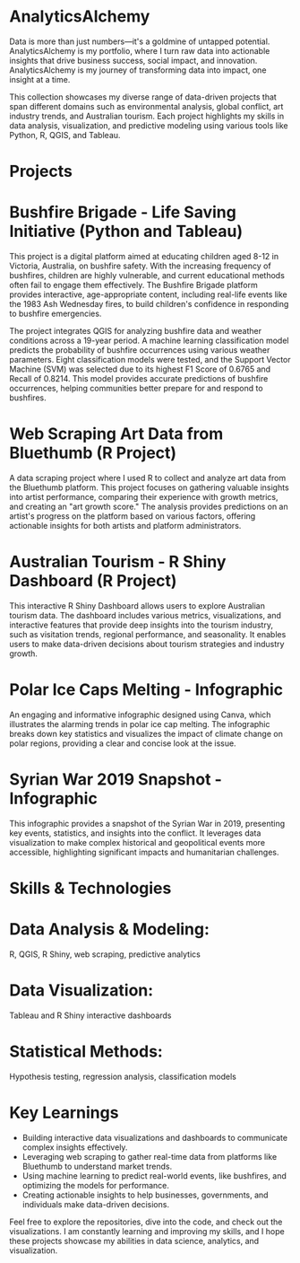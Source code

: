 # AnalyticsAlchemy
Data is more than just numbers—it's a goldmine of untapped potential. AnalyticsAlchemy is my portfolio, where I turn raw data into actionable insights that drive business success, social impact, and innovation. AnalyticsAlchemy is my journey of transforming data into impact, one insight at a time. 

This collection showcases my diverse range of data-driven projects that span different domains such as environmental analysis, global conflict, art industry trends, and Australian tourism. Each project highlights my skills in data analysis, visualization, and predictive modeling using various tools like Python, R, QGIS, and Tableau.

# Projects

# Bushfire Brigade - Life Saving Initiative (Python and Tableau)
This project is a digital platform aimed at educating children aged 8-12 in Victoria, Australia, on bushfire safety. With the increasing frequency of bushfires, children are highly vulnerable, and current educational methods often fail to engage them effectively. The Bushfire Brigade platform provides interactive, age-appropriate content, including real-life events like the 1983 Ash Wednesday fires, to build children's confidence in responding to bushfire emergencies.

The project integrates QGIS for analyzing bushfire data and weather conditions across a 19-year period. A machine learning classification model predicts the probability of bushfire occurrences using various weather parameters. Eight classification models were tested, and the Support Vector Machine (SVM) was selected due to its highest F1 Score of 0.6765 and Recall of 0.8214. This model provides accurate predictions of bushfire occurrences, helping communities better prepare for and respond to bushfires.

# Web Scraping Art Data from Bluethumb (R Project)
A data scraping project where I used R to collect and analyze art data from the Bluethumb platform. This project focuses on gathering valuable insights into artist performance, comparing their experience with growth metrics, and creating an "art growth score." The analysis provides predictions on an artist's progress on the platform based on various factors, offering actionable insights for both artists and platform administrators.

# Australian Tourism - R Shiny Dashboard (R Project)
This interactive R Shiny Dashboard allows users to explore Australian tourism data. The dashboard includes various metrics, visualizations, and interactive features that provide deep insights into the tourism industry, such as visitation trends, regional performance, and seasonality. It enables users to make data-driven decisions about tourism strategies and industry growth.

# Polar Ice Caps Melting - Infographic
An engaging and informative infographic designed using Canva, which illustrates the alarming trends in polar ice cap melting. The infographic breaks down key statistics and visualizes the impact of climate change on polar regions, providing a clear and concise look at the issue.

# Syrian War 2019 Snapshot - Infographic
This infographic provides a snapshot of the Syrian War in 2019, presenting key events, statistics, and insights into the conflict. It leverages data visualization to make complex historical and geopolitical events more accessible, highlighting significant impacts and humanitarian challenges.

# Skills & Technologies

# Data Analysis & Modeling:
R, QGIS, R Shiny, web scraping, predictive analytics
# Data Visualization:
Tableau and R Shiny interactive dashboards
# Statistical Methods:
Hypothesis testing, regression analysis, classification models

# Key Learnings

- Building interactive data visualizations and dashboards to communicate complex insights effectively.
- Leveraging web scraping to gather real-time data from platforms like Bluethumb to understand market trends.
- Using machine learning to predict real-world events, like bushfires, and optimizing the models for performance.
- Creating actionable insights to help businesses, governments, and individuals make data-driven decisions.

Feel free to explore the repositories, dive into the code, and check out the visualizations. I am constantly learning and improving my skills, and I hope these projects showcase my abilities in data science, analytics, and visualization.
